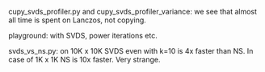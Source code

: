 cupy_svds_profiler.py and cupy_svds_profiler_variance: we see that almost all time is spent on Lanczos, not copying.

playground: with SVDS, power iterations etc.

svds_vs_ns.py: on 10K x 10K SVDS even with k=10 is 4x faster than NS. In case of 1K x 1K NS is 10x faster. Very strange.